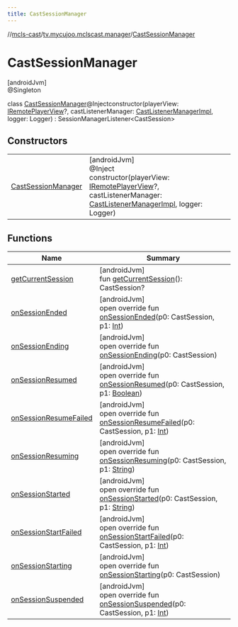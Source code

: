 ```yaml
---
title: CastSessionManager
---
```

//[mcls-cast](../../../index.html)/[tv.mycujoo.mclscast.manager](../index.html)/[CastSessionManager](index.html)



# CastSessionManager



[androidJvm]\
@Singleton



class [CastSessionManager](index.html)@Injectconstructor(playerView: [IRemotePlayerView](../../tv.mycujoo.mclscast.widget/-i-remote-player-view/index.html)?, castListenerManager: [CastListenerManagerImpl](../-cast-listener-manager-impl/index.html), logger: Logger) : SessionManagerListener&lt;CastSession&gt;



## Constructors


| | |
|---|---|
| [CastSessionManager](-cast-session-manager.html) | [androidJvm]<br>@Inject<br>constructor(playerView: [IRemotePlayerView](../../tv.mycujoo.mclscast.widget/-i-remote-player-view/index.html)?, castListenerManager: [CastListenerManagerImpl](../-cast-listener-manager-impl/index.html), logger: Logger) |


## Functions


| Name | Summary |
|---|---|
| [getCurrentSession](get-current-session.html) | [androidJvm]<br>fun [getCurrentSession](get-current-session.html)(): CastSession? |
| [onSessionEnded](on-session-ended.html) | [androidJvm]<br>open override fun [onSessionEnded](on-session-ended.html)(p0: CastSession, p1: [Int](https://kotlinlang.org/api/latest/jvm/stdlib/kotlin/-int/index.html)) |
| [onSessionEnding](on-session-ending.html) | [androidJvm]<br>open override fun [onSessionEnding](on-session-ending.html)(p0: CastSession) |
| [onSessionResumed](on-session-resumed.html) | [androidJvm]<br>open override fun [onSessionResumed](on-session-resumed.html)(p0: CastSession, p1: [Boolean](https://kotlinlang.org/api/latest/jvm/stdlib/kotlin/-boolean/index.html)) |
| [onSessionResumeFailed](on-session-resume-failed.html) | [androidJvm]<br>open override fun [onSessionResumeFailed](on-session-resume-failed.html)(p0: CastSession, p1: [Int](https://kotlinlang.org/api/latest/jvm/stdlib/kotlin/-int/index.html)) |
| [onSessionResuming](on-session-resuming.html) | [androidJvm]<br>open override fun [onSessionResuming](on-session-resuming.html)(p0: CastSession, p1: [String](https://kotlinlang.org/api/latest/jvm/stdlib/kotlin/-string/index.html)) |
| [onSessionStarted](on-session-started.html) | [androidJvm]<br>open override fun [onSessionStarted](on-session-started.html)(p0: CastSession, p1: [String](https://kotlinlang.org/api/latest/jvm/stdlib/kotlin/-string/index.html)) |
| [onSessionStartFailed](on-session-start-failed.html) | [androidJvm]<br>open override fun [onSessionStartFailed](on-session-start-failed.html)(p0: CastSession, p1: [Int](https://kotlinlang.org/api/latest/jvm/stdlib/kotlin/-int/index.html)) |
| [onSessionStarting](on-session-starting.html) | [androidJvm]<br>open override fun [onSessionStarting](on-session-starting.html)(p0: CastSession) |
| [onSessionSuspended](on-session-suspended.html) | [androidJvm]<br>open override fun [onSessionSuspended](on-session-suspended.html)(p0: CastSession, p1: [Int](https://kotlinlang.org/api/latest/jvm/stdlib/kotlin/-int/index.html)) |

